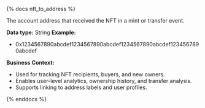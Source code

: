 {% docs nft_to_address %}

The account address that received the NFT in a mint or transfer event.

**Data type:** String
**Example:**
- 0x1234567890abcdef1234567890abcdef1234567890abcdef1234567890abcdef

**Business Context:**
- Used for tracking NFT recipients, buyers, and new owners.
- Enables user-level analytics, ownership history, and transfer analysis.
- Supports linking to address labels and user profiles.

{% enddocs %}
